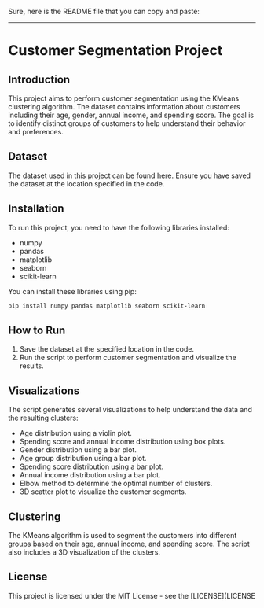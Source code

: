 Sure, here is the README file that you can copy and paste:

---

# Customer Segmentation Project

## Introduction
This project aims to perform customer segmentation using the KMeans clustering algorithm. The dataset contains information about customers including their age, gender, annual income, and spending score. The goal is to identify distinct groups of customers to help understand their behavior and preferences.

## Dataset
The dataset used in this project can be found [here](<add your dataset link>). Ensure you have saved the dataset at the location specified in the code.

## Installation
To run this project, you need to have the following libraries installed:
- numpy
- pandas
- matplotlib
- seaborn
- scikit-learn

You can install these libraries using pip:
```bash
pip install numpy pandas matplotlib seaborn scikit-learn
```

## How to Run
1. Save the dataset at the specified location in the code.
2. Run the script to perform customer segmentation and visualize the results.

## Visualizations
The script generates several visualizations to help understand the data and the resulting clusters:
- Age distribution using a violin plot.
- Spending score and annual income distribution using box plots.
- Gender distribution using a bar plot.
- Age group distribution using a bar plot.
- Spending score distribution using a bar plot.
- Annual income distribution using a bar plot.
- Elbow method to determine the optimal number of clusters.
- 3D scatter plot to visualize the customer segments.

## Clustering
The KMeans algorithm is used to segment the customers into different groups based on their age, annual income, and spending score. The script also includes a 3D visualization of the clusters.

## License
This project is licensed under the MIT License - see the [LICENSE](LICENSE

